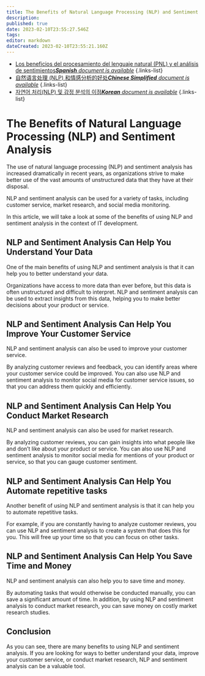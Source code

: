 ```yaml
---
title: The Benefits of Natural Language Processing (NLP) and Sentiment Analysis
description: 
published: true
date: 2023-02-10T23:55:27.546Z
tags: 
editor: markdown
dateCreated: 2023-02-10T23:55:21.160Z
---
```


- [Los beneficios del procesamiento del lenguaje natural (PNL) y el análisis de sentimientos***Spanish** document is available*](/es/Knowledge-base/Common/the-benefits-of-natural-language-processing-nlp-and-sentiment-analysis)
{.links-list}
- [自然语言处理 (NLP) 和情感分析的好处***Chinese Simplified** document is available*](/zh/Knowledge-base/Common/the-benefits-of-natural-language-processing-nlp-and-sentiment-analysis)
{.links-list}
- [자연어 처리(NLP) 및 감정 분석의 이점***Korean** document is available*](/ko/Knowledge-base/Common/the-benefits-of-natural-language-processing-nlp-and-sentiment-analysis)
{.links-list}


# The Benefits of Natural Language Processing (NLP) and Sentiment Analysis

The use of natural language processing (NLP) and sentiment analysis has increased dramatically in recent years, as organizations strive to make better use of the vast amounts of unstructured data that they have at their disposal.

NLP and sentiment analysis can be used for a variety of tasks, including customer service, market research, and social media monitoring.

In this article, we will take a look at some of the benefits of using NLP and sentiment analysis in the context of IT development.

## NLP and Sentiment Analysis Can Help You Understand Your Data

One of the main benefits of using NLP and sentiment analysis is that it can help you to better understand your data.

Organizations have access to more data than ever before, but this data is often unstructured and difficult to interpret. NLP and sentiment analysis can be used to extract insights from this data, helping you to make better decisions about your product or service.

## NLP and Sentiment Analysis Can Help You Improve Your Customer Service

NLP and sentiment analysis can also be used to improve your customer service.

By analyzing customer reviews and feedback, you can identify areas where your customer service could be improved. You can also use NLP and sentiment analysis to monitor social media for customer service issues, so that you can address them quickly and efficiently.

## NLP and Sentiment Analysis Can Help You Conduct Market Research

NLP and sentiment analysis can also be used for market research.

By analyzing customer reviews, you can gain insights into what people like and don’t like about your product or service. You can also use NLP and sentiment analysis to monitor social media for mentions of your product or service, so that you can gauge customer sentiment.

## NLP and Sentiment Analysis Can Help You Automate repetitive tasks

Another benefit of using NLP and sentiment analysis is that it can help you to automate repetitive tasks.

For example, if you are constantly having to analyze customer reviews, you can use NLP and sentiment analysis to create a system that does this for you. This will free up your time so that you can focus on other tasks.

## NLP and Sentiment Analysis Can Help You Save Time and Money

NLP and sentiment analysis can also help you to save time and money.

By automating tasks that would otherwise be conducted manually, you can save a significant amount of time. In addition, by using NLP and sentiment analysis to conduct market research, you can save money on costly market research studies.

## Conclusion

As you can see, there are many benefits to using NLP and sentiment analysis. If you are looking for ways to better understand your data, improve your customer service, or conduct market research, NLP and sentiment analysis can be a valuable tool.
